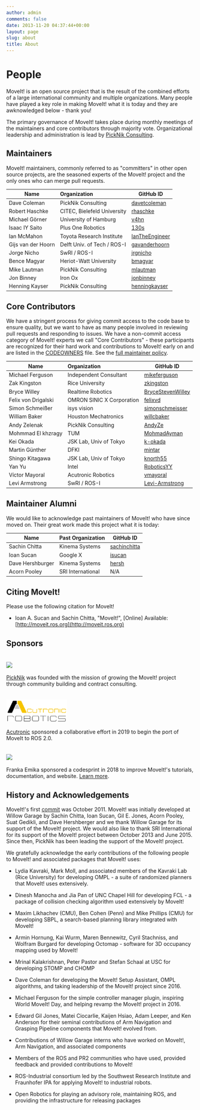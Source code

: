 ```yaml
---
author: admin
comments: false
date: 2013-11-20 04:37:44+00:00
layout: page
slug: about
title: About
---
```


# People

MoveIt! is an open source project that is the result of the combined efforts of a large international community and multiple organizations. Many people have played a key role in making MoveIt! what it is today and they are awknowledged below - thank you!

The primary governance of MoveIt! takes place during monthly meetings of the maintainers and core contributors through majority vote. Organizational leadership and administration is lead by [PickNik Consulting](https://picknik.ai/).

## Maintainers

MoveIt! maintainers, commonly referred to as "committers" in other open source projects, are the seasoned experts of the MoveIt! project and the only ones who can merge pull requests.

Name               | Organization | GitHub ID
------------------ |:------------- |-------------|
Dave Coleman       | PickNik Consulting | [davetcoleman](https://github.com/davetcoleman)
Robert Haschke     | CITEC, Bielefeld University | [rhaschke](https://github.com/rhaschke)
Michael Görner     | University of Hamburg | [v4hn](https://github.com/v4hn)
Isaac IY Saito     | Plus One Robotics | [130s](https://github.com/130s)
Ian McMahon        | Toyota Research Institute | [IanTheEngineer](https://github.com/IanTheEngineer)
Gijs van der Hoorn | Delft Univ. of Tech / ROS-I | [gavanderhoorn](https://github.com/gavanderhoorn)
Jorge Nicho        | SwRI / ROS-I | [jrgnicho](https://github.com/jrgnicho)
Bence Magyar       | Heriot-Watt University | [bmagyar](https://github.com/bmagyar)
Mike Lautman       | PickNik Consulting | [mlautman](https://github.com/mlautman)
Jon Binney         | Iron Ox | [jonbinney](https://github.com/jonbinney)
Henning Kayser     | PickNik Consulting | [henningkayser](https://github.com/henningkayser)

## Core Contributors

We have a stringent process for giving commit access to the code base to ensure quality, but we want to have as many people involved in reviewing pull requests and responding to issues. We have a non-commit access category of MoveIt! experts we call "Core Contributors" - these participants are recognized for their hard work and contributions to MoveIt! early on and are listed in the [CODEOWNERS](https://github.com/ros-planning/moveit/blob/master/.github/CODEOWNERS) file. See the [full maintainer policy](maintainer_policy).

Name                | Organization  | GitHub ID
------------------- |:------------- |-------------|
Michael Ferguson    | Independent Consultant | [mikeferguson](https://github.com/mikeferguson)
Zak Kingston        | Rice University | [zkingston](https://github.com/zkingston)
Bryce Willey        | Realtime Robotics | [BryceStevenWilley](https://github.com/BryceStevenWilley)
Felix von Drigalski | OMRON SINIC X Corporation | [felixvd](https://github.com/felixvd)
Simon Schmeißer     | isys vision | [simonschmeisser](https://github.com/simonschmeisser)
William Baker       | Houston Mechatronics | [willcbaker](https://github.com/willcbaker)
Andy Zelenak        | PickNik Consulting | [AndyZe](https://github.com/AndyZe)
Mohmmad El khzragy  | TUM | [MohmadAyman](https://github.com/MohmadAyman)
Kei Okada           | JSK Lab, Univ of Tokyo | [k-okada](https://github.com/k-okada)
Martin Günther      | DFKI | [mintar](https://github.com/mintar)
Shingo Kitagawa     | JSK Lab, Univ of Tokyo | [knorth55](https://github.com/knorth55)
Yan Yu              | Intel | [RoboticsYY](https://github.com/RoboticsYY)
Víctor Mayoral      | Acutronic Robotics | [vmayoral](https://github.com/vmayoral)
Levi Armstrong      | SwRI / ROS-I | [Levi-Armstrong](https://github.com/Levi-Armstrong)

## Maintainer Alumni

We would like to acknowledge past maintainers of MoveIt! who have since moved on. Their great work made this project what it is today:

Name | Past Organization | GitHub ID
------------ |:------------- |-------------|
Sachin Chitta | Kinema Systems | [sachinchitta](https://github.com/sachinchitta)
Ioan Sucan | Google X | [isucan](https://github.com/isucan)
Dave Hershburger | Kinema Systems | [hersh](https://github.com/hersh) |
Acorn Pooley | SRI International | N/A |

## Citing MoveIt!

Please use the following citation for MoveIt!

  * Ioan A. Sucan and Sachin Chitta, "MoveIt!", [Online] Available: [http://moveit.ros.org](http://moveit.ros.org)

## Sponsors

<a href="http://picknik.ai"><img src="{{ site.url }}/assets/images/sponsors/picknik.png" height="60" style="margin-top:20px"/></a>

[PickNik](http://picknik.ai/) was founded with the mission of growing the MoveIt! project through community building and contract consulting.

<a href="https://acutronicrobotics.com"><img src="/assets/images/sponsors/acutronicrobotics.jpg" height="60" style="margin-top:20px"/></a>

[Acutronic](https://acutronicrobotics.com/) sponsored a collaborative effort in 2019 to begin the port of MoveIt to ROS 2.0.

<a href="https://franka.de"><img src="{{ site.url }}/assets/images/sponsors/franka_logo.png" height="60" style="margin-top:20px"/></a>

Franka Emika sponsored a codesprint in 2018 to improve MoveIt!'s tutorials, documentation, and website. [Learn more](http://moveit.ros.org/moveit!/ros/2018/02/26/tutorials-documentation-codesprint.html).

## History and Acknowledgements

MoveIt!'s first [commit](https://github.com/ros-planning/moveit/commit/206e93c555a6ddcdbe826809c30b90b89bbb52d8) was October 2011. MoveIt! was initially developed at Willow Garage by Sachin Chitta, Ioan Sucan, Gil E. Jones, Acorn Pooley, Suat Gedikli, and Dave Hershberger and we thank Willow Garage for its support of the MoveIt! project. We would also like to thank SRI International for its support of the MoveIt! project between October 2013 and June 2015. Since then, PickNik has been leading the support of the MoveIt! project.

We gratefully acknowledge the early contributions of the following people to MoveIt! and associated packages that MoveIt! uses:

  * Lydia Kavraki, Mark Moll, and associated members of the Kavraki Lab (Rice University) for developing OMPL - a suite of randomized planners that MoveIt! uses extensively.

  * Dinesh Manocha and Jia Pan of UNC Chapel Hill for developing FCL - a package of collision checking algorithm used extensively by MoveIt!

  * Maxim Likhachev (CMU), Ben Cohen (Penn) and Mike Phillips (CMU) for developing SBPL, a search-based planning library integrated with MoveIt!

  * Armin Hornung, Kai Wurm, Maren Bennewitz, Cyril Stachniss, and Wolfram Burgard for developing Octomap - software for 3D occupancy mapping used by MoveIt!

  * Mrinal Kalakrishnan, Peter Pastor and Stefan Schaal at USC for developing STOMP and CHOMP

  * Dave Coleman for developing the MoveIt! Setup Assistant, OMPL algorithms, and taking leadership of the MoveIt! project since 2016.

  * Michael Ferguson for the simple controller manager plugin, inspiring World MoveIt! Day, and helping revamp the MoveIt! project in 2016.

  * Edward Gil Jones, Matei Ciocarlie, Kaijen Hsiao, Adam Leeper, and Ken Anderson for their seminal contributions of Arm Navigation and Grasping Pipeline components that MoveIt! evolved from.

  * Contributions of Willow Garage interns who have worked on MoveIt!, Arm Navigation, and associated components

  * Members of the ROS and PR2 communities who have used, provided feedback and provided contributions to MoveIt!

  * ROS-Industrial consortium led by the Southwest Research Institute and Fraunhofer IPA for applying MoveIt! to industrial robots.

  * Open Robotics for playing an advisory role, maintaining ROS, and providing the infrastructure for releasing packages
